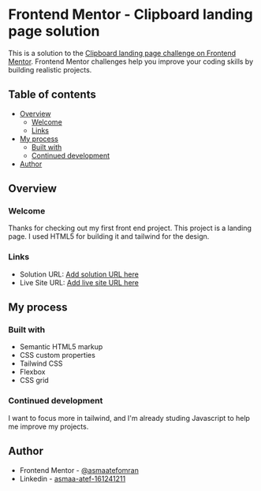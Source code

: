 # Frontend Mentor - Clipboard landing page solution

This is a solution to the [Clipboard landing page challenge on Frontend Mentor](https://www.frontendmentor.io/challenges/clipboard-landing-page-5cc9bccd6c4c91111378ecb9). Frontend Mentor challenges help you improve your coding skills by building realistic projects. 

## Table of contents

- [Overview](#overview)
  - [Welcome](#the-challenge)
  - [Links](#links)
- [My process](#my-process)
  - [Built with](#built-with)
  - [Continued development](#continued-development)
- [Author](#author)

## Overview

### Welcome

Thanks for checking out my first front end project. This project is a landing page. I used HTML5 for building it and tailwind for the design.

### Links

- Solution URL: [Add solution URL here]([https://your-solution-url.com](https://www.frontendmentor.io/solutions/clipboard-landing-page-5di74Sdlcd))
- Live Site URL: [Add live site URL here]([https://your-live-site-url.com](https://asmaatefomran.github.io/Clipboard-landing-page/))

## My process

### Built with

- Semantic HTML5 markup
- CSS custom properties
- Tailwind CSS
- Flexbox
- CSS grid

### Continued development

I want to focus more in tailwind, and I'm already studing Javascript to help me improve my projects.

## Author

- Frontend Mentor - [@asmaatefomran](https://www.frontendmentor.io/profile/asmaatefomran)
- Linkedin - [asmaa-atef-161241211](www.linkedin.com/in/asmaa-atef-161241211)
